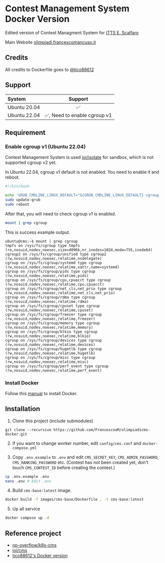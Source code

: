 # Contest Management System Docker Version

Edited version of Contest Managment System for [ITTS E. Scalfaro](https://www.ittsscalfaro.edu.it/)

Main Website [olimpiadi.francescomancuso.it](https://olimpiadi.francescomancuso.it/)

## Credits

All credits to Dockerfile goes to [@tico88612](https://github.com/tico88612)

## Support

| System | Support |
| :--- | :---: |
| Ubuntu 20.04 | ✅ |
| Ubuntu 22.04 | ✅, Need to enable cgroup v1 |

## Requirement

### Enable cgroup v1 (Ubuntu 22.04)

Contest Management System is used [ioi/isolate](https://github.com/ioi/isolate/) for sandbox, which is not supported cgroup v2 yet.

In Ubuntu 22.04, cgroup v1 default is not enabled. You need to enable it and reboot.

```bash
#!/bin/bash

echo 'GRUB_CMDLINE_LINUX_DEFAULT="${GRUB_CMDLINE_LINUX_DEFAULT} cgroup_enable=memory swapaccount=1 systemd.unified_cgroup_hierarchy=false systemd.legacy_systemd_cgroup_controller=false"' | sudo tee /etc/default/grub.d/70-cgroup-v1.cfg
sudo update-grub
sudo reboot
```

After that, you will need to check cgroup v1 is enabled.

```bash
mount | grep cgroup
```

This is success example output.

```
ubuntu@cms:~$ mount | grep cgroup
tmpfs on /sys/fs/cgroup type tmpfs (ro,nosuid,nodev,noexec,size=4096k,nr_inodes=1024,mode=755,inode64)
cgroup2 on /sys/fs/cgroup/unified type cgroup2 (rw,nosuid,nodev,noexec,relatime,nsdelegate)
cgroup on /sys/fs/cgroup/systemd type cgroup (rw,nosuid,nodev,noexec,relatime,xattr,name=systemd)
cgroup on /sys/fs/cgroup/pids type cgroup (rw,nosuid,nodev,noexec,relatime,pids)
cgroup on /sys/fs/cgroup/cpu,cpuacct type cgroup (rw,nosuid,nodev,noexec,relatime,cpu,cpuacct)
cgroup on /sys/fs/cgroup/net_cls,net_prio type cgroup (rw,nosuid,nodev,noexec,relatime,net_cls,net_prio)
cgroup on /sys/fs/cgroup/rdma type cgroup (rw,nosuid,nodev,noexec,relatime,rdma)
cgroup on /sys/fs/cgroup/cpuset type cgroup (rw,nosuid,nodev,noexec,relatime,cpuset)
cgroup on /sys/fs/cgroup/freezer type cgroup (rw,nosuid,nodev,noexec,relatime,freezer)
cgroup on /sys/fs/cgroup/memory type cgroup (rw,nosuid,nodev,noexec,relatime,memory)
cgroup on /sys/fs/cgroup/blkio type cgroup (rw,nosuid,nodev,noexec,relatime,blkio)
cgroup on /sys/fs/cgroup/devices type cgroup (rw,nosuid,nodev,noexec,relatime,devices)
cgroup on /sys/fs/cgroup/hugetlb type cgroup (rw,nosuid,nodev,noexec,relatime,hugetlb)
cgroup on /sys/fs/cgroup/misc type cgroup (rw,nosuid,nodev,noexec,relatime,misc)
cgroup on /sys/fs/cgroup/perf_event type cgroup (rw,nosuid,nodev,noexec,relatime,perf_event)
```

### Install Docker

Follow this [manual](https://docs.docker.com/engine/install/ubuntu/#install-using-the-convenience-script) to install Docker.

## Installation

1. Clone this project (include submodules)

```
git clone --recursive https://github.com/FrancescooM/olimpiadicms-docker.git
```

2. If you want to change worker number, edit `config/cms.conf` and `docker-compose.yml`

3. Copy `.env.example` to `.env` and edit `CMS_SECRET_KEY`, `CMS_ADMIN_PASSWORD`, `CMS_RANKING_PASSWORD` etc. (Contest has not been created yet, don't touch `CMS_CONTEST_ID` before creating the contest.)

```bash
cp .env.example .env
nano .env # Edit .env
```

4. Build `cms-base:latest` image.

```bash
docker build -f images/cms-base/Dockerfile . -t cms-base:latest
```

5. Up all service

```bash
docker compose up -d
```


## Reference project

- [np-overflow/k8s-cms](https://github.com/np-overflow/k8s-cms)
- [ioi/cms](https://github.com/ioi/cms)
- [tico88612's Docker version](https://github.com/tico88612/cms-docker)
